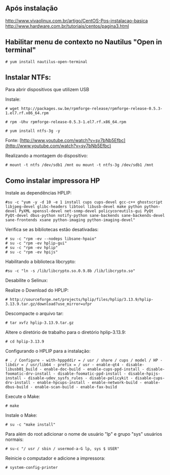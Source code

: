 Após instalação
---

http://www.vivaolinux.com.br/artigo/CentOS-Pos-instalacao-basica
http://www.hardware.com.br/tutoriais/centos/pagina3.html


Habilitar menu de contexto no Nautilus "Open in terminal"
---

    # yum install nautilus-open-terminal



Instalar NTFs:
---

Para abrir dispositivos que utilizem USB

Instale:

    # wget http://packages.sw.be/rpmforge-release/rpmforge-release-0.5.3-1.el7.rf.x86_64.rpm

    # rpm -Uhv rpmforge-release-0.5.3-1.el7.rf.x86_64.rpm

    # yum install ntfs-3g -y
    
Fonte: [http://www.youtube.com/watch?v=sy7bNb5Efbc](http://www.youtube.com/watch?v=sy7bNb5Efbc)

Realizando a montagem do dispositivo:

    # mount -t ntfs /dev/sdb1 /mnt ou mount -t ntfs-3g /dev/sdb1 /mnt


Como instalar impressora HP
---------------------------

Instale as dependências HPLIP:

    #su -c "yum -y -d 10 -e 1 install cups cups-devel gcc-c++ ghostscript libjpeg-devel glibc-headers libtool libusb-devel make python python-devel PyXML openssl-devel net-snmp-devel policycoreutils-gui PyQt PyQt-devel dbus-python notify-python sane-backends sane-backends-devel sane-frontends xsane python-imaging python-imaging-devel"

Verifica se as bibliotecas estão desativadas:

    # su -c "rpm -ev --nodeps libsane-hpaio"
    # su -c "rpm -ev hplip-gui"
    # su -c "rpm -ev hplip"
    # su -c "rpm -ev hpijs"

Habilitando a biblioteca libcrypto:

    #su -c "ln -s /lib/libcrypto.so.0.9.8b /lib/libcrypto.so"


Desabilite o Selinux:


Realize o Download do HPLIP:

    # http://sourceforge.net/projects/hplip/files/hplip/3.13.9/hplip-3.13.9.tar.gz/download?use_mirror=ufpr


Descompacte o arquivo tar:

    # tar xvfz hplip-3.13.9.tar.gz


Altere o diretório de trabalho para o diretório hplip-3.13.9:

    # cd hplip-3.13.9

Configurando o HPLIP para a instalação:

    # . / Configure - with-hpppddir = / usr / share / cups / model / HP - libdir = / usr/lib64 - prefix = / usr - enable-qt4 - disable-libusb01_build - enable-doc-build - enable-cups-ppd-install - disable-foomatic-drv-install - disable-foomatic-ppd-install - disable-hpijs-install - disable-udev_sysfs_rules - disable-policykit - disable-cups- drv-install - enable-hpcups-install - enable-network-build - enable-dbus-build - enable-scan-build - enable-fax-build

Execute o Make:

    # make

Instale o Make:

    # su -c "make install"


Para além do root adicionar o nome de usuário "lp" e grupo "sys" usuários normais:

    # su-c "/ usr / sbin / usermod-a-G lp, sys $ USER"

Reinicie o computador e adicione a impressora:

    # system-config-printer
